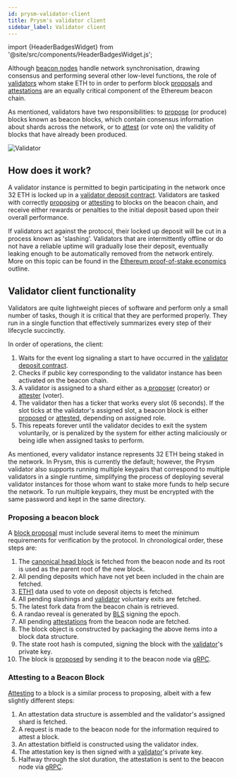 ```yaml
---
id: prysm-validator-client
title: Prysm's validator client
sidebar_label: Validator client
---
```


import {HeaderBadgesWidget} from '@site/src/components/HeaderBadgesWidget.js';

<HeaderBadgesWidget />

Although [beacon nodes](./beacon-node) handle network synchronisation, drawing consensus and performing several other low-level functions, the role of [validators](./terminology#validator) whom stake ETH to in order to perform block [proposals](./terminology#propose) and [attestations](./terminology#attest) are an equally critical component of the Ethereum beacon chain.

As mentioned, validators have two responsibilities: to [propose](./terminology#propose) \(or produce\) blocks known as beacon blocks, which contain consensus information about shards across the network, or to [attest](./terminology#attest) \(or vote on\) the validity of blocks that have already been produced.

![Validator](/img/prysm-validator.png)

## How does it work?

A validator instance is permitted to begin participating in the network once 32 ETH is locked up in a [validator deposit contract](./validator-deposit-contract). Validators are tasked with correctly [proposing](./terminology#propose) or [attesting](./terminology#attest) to blocks on the beacon chain, and receive either rewards or penalties to the initial deposit based upon their overall performance.

If validators act against the protocol, their locked up deposit will be cut in a process known as 'slashing'. Validators that are intermittently offline or do not have a reliable uptime will gradually lose their deposit, eventually leaking enough to be automatically removed from the network entirely. More on this topic can be found in the [Ethereum proof-of-stake economics](https://docs.ethhub.io/ethereum-roadmap/ethereum-2.0/eth-2.0-economics/) outline.

## Validator client functionality

Validators are quite lightweight pieces of software and perform only a small number of tasks, though it is critical that they are performed properly. They run in a single function that effectively summarizes every step of their lifecycle succinctly.

In order of operations, the client:

1. Waits for the event log signaling a start to have occurred in the [validator deposit contract](./validator-deposit-contract).
2. Checks if public key corresponding to the validator instance has been activated on the beacon chain.
3. A validator is assigned to a shard either as a[ proposer](./terminology#proposal-propose) \(creator\) or [attester](./terminology#attestation-attest) \(voter\).
4. The validator then has a ticker that works every slot \(6 seconds\). If the slot ticks at the validator's assigned slot, a beacon block is either [proposed](./terminology#propose) or [attested](./terminology#attest), depending on assigned role.
5. This repeats forever until the validator decides to exit the system voluntarily, or is penalized by the system for either acting maliciously or being idle when assigned tasks to perform.

As mentioned, every validator instance represents 32 ETH being staked in the network. In Prysm, this is currently the default; however, the Prysm validator also supports running multiple keypairs that correspond to multiple validators in a single runtime, simplifying the process of deploying several validator instances for those whom want to stake more funds to help secure the network.  To run multiple keypairs, they must be encrypted with the same password and kept in the same directory.

### Proposing a beacon block

A [block proposal](./terminology#propose) must include several items to meet the minimum requirements for verification by the protocol. In chronological order, these steps are:

1. The [canonical head block](./terminology#canonical-head-block) is fetched from the beacon node and its root is used as the parent root of the new block.
2. All pending deposits which have not yet been included in the chain are fetched.
3. [ETH1](./terminology#eth1) data used to vote on deposit objects is fetched.
4. All pending slashings and [validator](./terminology#validator) voluntary exits are fetched.
5. The latest fork data from the beacon chain is retrieved.
6. A randao reveal is generated by [BLS](./how-prysm-works/bls-cryptography) signing the epoch.
7. All pending [attestations](./terminology#attest) from the beacon node are fetched.
8. The block object is constructed by packaging the above items into a block data structure.
9. The state root hash is computed, signing the block with the [validator](./terminology#validator)'s private key.
10. The block is [proposed](./terminology#propose) by sending it to the beacon node via [gRPC](./prysm-public-api).

### Attesting to a Beacon Block

[Attesting](./terminology#attest) to a block is a similar process to proposing, albeit with a few slightly different steps:

1. An attestation data structure is assembled and the validator's assigned shard is fetched.
2. A request is made to the beacon node for the information required to attest a block.
3. An attestation bitfield is constructed using the validator index.
4. The attestation key is then signed with a [validator](./terminology#validator)'s private key.
5. Halfway through the slot duration, the attestation is sent to the beacon node via [gRPC](./prysm-public-api).

